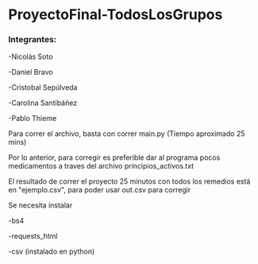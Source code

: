 # ProyectoFinal-TodosLosGrupos

### Integrantes:

-Nicolás Soto

-Daniel Bravo

-Cristobal Sepúlveda

-Carolina Santibáñez

-Pablo Thieme

Para correr el archivo, basta con correr main.py (Tiempo aproximado 25 mins)

Por lo anterior, para corregir es preferible dar al programa pocos medicamentos a traves del archivo principios_activos.txt

El resultado de correr el proyecto 25 minutos con todos los remedios está en "ejemplo.csv", para poder usar out.csv para corregir

Se necesita instalar 

-bs4

-requests_html

-csv (instalado en python)
